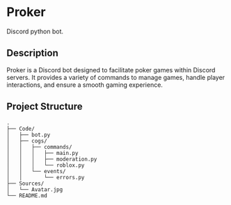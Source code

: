 # Proker
Discord python bot.

## Description
Proker is a Discord bot designed to facilitate poker games within Discord servers. It provides a variety of commands to manage games, handle player interactions, and ensure a smooth gaming experience.

## Project Structure

```
.
├── Code/
│   ├── bot.py
│   ├── cogs/
│   │   ├── commands/
│   │   │   ├── main.py
│   │   │   ├── moderation.py
│   │   │   └── roblox.py
│   │   └── events/
│   │       └── errors.py
├── Sources/
│   └── Avatar.jpg
└── README.md
